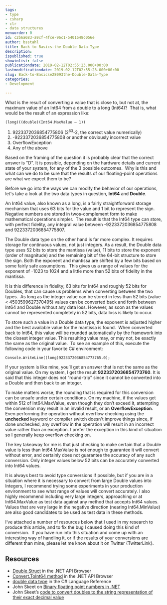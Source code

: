 ```yaml
---
tags:
- type
- csharp
- clr
- data structures
menuorder: 0
id: c2b6a683-a9cf-4fce-96c1-5401648c056e
author: bsstahl
title: Back to Basics–the Double Data Type
description: 
ispublished: true
showinlist: false
publicationdate: 2019-02-12T02:55:23.000+00:00
lastmodificationdate: 2019-02-12T02:55:23.000+00:00
slug: Back-to-Basicse28093the-Double-Data-Type
categories:
- Development

---
```

What is the result of converting a value that is close to, but not at, the maximum value of an Int64 from a double to a long (Int64)?  That is, what would be the result of an expression like:

 `(long)((double)(Int64.MaxValue – 1))`

1. 9223372036854775806 (2<sup>63</sup>-2, the correct value numerically)
2. -9223372036854775808 or another obviously incorrect value
3. OverflowException
4. Any of the above

Based on the framing of the question it is probably clear that the correct answer is "D". It is possible, depending on the hardware details and current state of your system, for any of the 3 possible outcomes.  Why is this and what can we do to be sure that the results of our floating-point operations are what we expect them to be?

Before we go into the ways we can modify the behavior of our operations, let's take a look at the two data types in question, **Int64** and **Double**.

An Int64 value, also known as a long, is a fairly straightforward storage mechanism that uses 63 bits for the value and 1 bit to represent the sign.  Negative numbers are stored in twos-complement form to make mathematical operations simpler.  The result is that the Int64 type can store, with perfect fidelity, any integral value between -9223372036854775808 and 9223372036854775807.

The Double data type on the other hand is far more complex. It requires storage for continuous values, not just integers. As a result, the Double data type uses 52 bits to store the mantissa (value), 11 bits to store the exponent (order of magnitude) and the remaining bit of the 64-bit structure to store the sign. Both the exponent and mantissa are shifted by a few bits based on some fairly safe assumptions.  This gives us a range of values for the exponent of -1023 to 1024 and a little more than 52 bits of fidelity in the mantissa.

It is this difference in fidelity; 63 bits for Int64 and roughly 52 bits for Doubles, that can cause us problems when converting between the two types.  As long as the integer value can be stored in less than 52 bits (value &lt; 4503599627370495) values can be converted back and forth between Int64 and Double without any data loss. However, as soon as the values cannot be represented completely in 52 bits, data loss is likely to occur.

To store such a value in a Double data type, the exponent is adjusted higher and the best available value for the mantissa is found.  When converted back to Int64, this value will be rounded automatically by the framework into the closest integer value. This resulting value may, or may not, be exactly the same as the original value.  To see an example of this, execute the following code in your favorite C# environment:

 `Console.WriteLine((long)9223372036854773765.0);`

If your system is like mine, you’ll get an answer that is not the same as the original value. On my system, I get the result **9223372036854773760**. It is said that this integer does not “round-trip” since it cannot be converted into a Double and then back to an integer.

To make matters worse, the rounding that is required for this conversion can be unsafe under certain conditions. On my machine, if the values get within 512 of Int64.MaxValue, even though they don’t exceed it, attempting the conversion may result in an invalid result, or an **OverflowException**. Even performing the operation without overflow checking using the **unchecked** keyword or compiler switch doesn't improve things since, if done unchecked, any overflow in the operation will result in an incorrect value rather than an exception. I prefer the exception in this kind of situation so I generally keep overflow checking on.

The key takeaway for me is that just checking to make certain that a Double value is less than Int64.MaxValue is not enough to guarantee it will convert without error, and certainly does not guarantee the accuracy of any such conversion. Only integer values below 52 bits can be accurately converted into Int64 values.

It is always best to avoid type conversions if possible, but if you are in a situation where it is necessary to convert from large Double values into Integers, I recommend trying some experiments in your production environment to see what range of values will convert accurately. I also highly recommend including very large integers, approaching or at Int64.MaxValue as test data against any method that accepts Int64 values.  Values that are very large in the negative direction (nearing Int64.MinValue) are also good candidates to be used as test data in these methods.

I’ve attached a number of resources below that I used in my research to produce this article, and to fix the bug I caused doing this kind of conversion.  If you have run into this situation and come up with an interesting way of handling it, or if the results of your conversions are different than mine, please let me know about it on Twitter {TwitterLink}.
 
## Resources
 
* [Double Struct](https://docs.microsoft.com/en-us/dotnet/api/system.double?view=netcore-2.2) in the .NET API Browser
* [Convert.ToInt64 method](https://docs.microsoft.com/en-us/dotnet/api/system.convert.toint64?view=netcore-2.2#System_Convert_ToInt64_System_Double_) in the .NET API Browser
* [double data type](https://docs.microsoft.com/en-us/dotnet/csharp/language-reference/builtin-types/floating-point-numeric-types) in the C# Language Reference
* John Skeet on [Binary floating point numbers in .NET](https://csharpindepth.com/Articles/General/FloatingPoint.aspx?printable=true)
* John Skeet’s [code to convert doubles to the string representation of their exact decimal value](https://jonskeet.uk/csharp/DoubleConverter.cs)